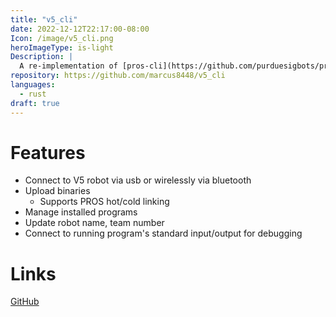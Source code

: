 ```yaml
---
title: "v5_cli"
date: 2022-12-12T22:17:00-08:00
Icon: /image/v5_cli.png
heroImageType: is-light
Description: |
  A re-implementation of [pros-cli](https://github.com/purduesigbots/pros-cli) in Rust, adding true wireless (bluetooth) upload support.
repository: https://github.com/marcus8448/v5_cli
languages:
  - rust
draft: true
---
```


# Features

* Connect to V5 robot via usb or wirelessly via bluetooth
* Upload binaries
  * Supports PROS hot/cold linking
* Manage installed programs
* Update robot name, team number
* Connect to running program's standard input/output for debugging

# Links
[GitHub](https://github.com/marcus8448/v5_cli)
